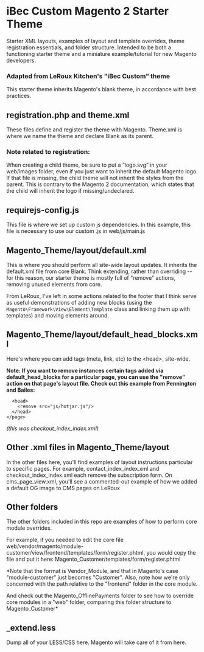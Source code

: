 # iBec Custom Magento 2 Starter Theme

Starter XML layouts, examples of layout and template overrides, theme registration essentials, and folder structure. Intended to be both a functioning starter theme and a miniature example/tutorial for new Magento developers.

### Adapted from LeRoux Kitchen's "iBec Custom" theme

This starter theme inherits Magento's blank theme, in accordance with best practices.

## registration.php and theme.xml
These files define and register the theme with Magento. Theme.xml is where we name the theme and declare Blank as its parent.

### Note related to registration:

When creating a child theme, be sure to put a “logo.svg” in your web/images folder, even if you just want to inherit the default Magento logo. If that file is missing, the child theme will not inherit the styles from the parent. This is contrary to the Magento 2 documentation, which states that the child will inherit the logo if missing/undeclared.

## requirejs-config.js
This file is where we set up custom js dependencies. In this example, this file is necessary to use our custom .js in web/js/main.js

## Magento_Theme/layout/default.xml
This is where you should perform all site-wide layout updates. It inherits the default.xml file from core Blank. Think extending, rather than overriding -- for this reason, our starter theme is mostly full of "remove" actions, removing unused elements from core.

From LeRoux, I've left in some actions related to the footer that I think serve as useful demonstrations of adding new blocks (using the ```Magento\Framework\View\Element\Template``` class and linking them up with templates) and moving elements around.

## Magento_Theme/layout/default_head_blocks.xml
Here's where you can add tags (meta, link, etc) to the \<head\>, site-wide.

**Note: If you want to remove instances certain tags added via default_head_blocks for a particular page, you can use the "remove" action on that page's layout file. Check out this example from Pennington and Bailes:**
```<page xmlns:xsi="http://www.w3.org/2001/XMLSchema-instance" xsi:noNamespaceSchemaLocation="urn:magento:framework:View/Layout/etc/page_configuration.xsd">
  <head>
    <remove src="js/hotjar.js"/>
  </head>
</page>
```
*(this was checkout_index_index.xml)*

## Other .xml files in Magento_Theme/layout
In the other files here, you'll find examples of layout instructions particular to specific pages. For example, contact_index_index.xml and checkout_index_index.xml each remove the subscription form. On cms_page_view.xml, you'll see a commented-out example of how we added a default OG image to CMS pages on LeRoux

## Other folders
The other folders included in this repo are examples of how to perform core module overrides.

For example, if you needed to edit the core file web/vendor/magento/module-customer/view/frontend/templates/form/register.phtml, you would copy the file and put it here:
Magento_Customer/templates/form/register.phtml

*Note that the format is Vendor_Module, and that in Magento's case "module-customer" just becomes "Customer". Also, note how we're only concerned with the path relative to the "frontend" folder in the core module.

And check out the Magento_OfflinePayments folder to see how to override core modules in a "web" folder, comparing this folder structure to Magento_Customer*

## \_extend.less
Dump all of your LESS/CSS here. Magento will take care of it from here.
